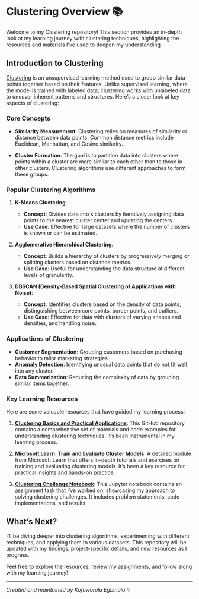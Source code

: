# Clustering Overview 📚

Welcome to my Clustering repository! This section provides an in-depth look at my learning journey with clustering techniques, highlighting the resources and materials I've used to deepen my understanding.

## Introduction to Clustering

[Clustering](https://scikit-learn.org/stable/modules/clustering.html#) is an unsupervised learning method used to group similar data points together based on their features. Unlike supervised learning, where the model is trained with labeled data, clustering works with unlabeled data to uncover inherent patterns and structures. Here’s a closer look at key aspects of clustering:

### **Core Concepts**

- **Similarity Measurement**: Clustering relies on measures of similarity or distance between data points. Common distance metrics include Euclidean, Manhattan, and Cosine similarity.
  
- **Cluster Formation**: The goal is to partition data into clusters where points within a cluster are more similar to each other than to those in other clusters. Clustering algorithms use different approaches to form these groups.

### **Popular Clustering Algorithms**

1. **K-Means Clustering**:
   - **Concept**: Divides data into `K` clusters by iteratively assigning data points to the nearest cluster center and updating the centers.
   - **Use Case**: Effective for large datasets where the number of clusters is known or can be estimated.

2. **Agglomerative Hierarchical Clustering**:
   - **Concept**: Builds a hierarchy of clusters by progressively merging or splitting clusters based on distance metrics.
   - **Use Case**: Useful for understanding the data structure at different levels of granularity.

3. **DBSCAN (Density-Based Spatial Clustering of Applications with Noise)**:
   - **Concept**: Identifies clusters based on the density of data points, distinguishing between core points, border points, and outliers.
   - **Use Case**: Effective for data with clusters of varying shapes and densities, and handling noise.

### **Applications of Clustering**

- **Customer Segmentation**: Grouping customers based on purchasing behavior to tailor marketing strategies.
- **Anomaly Detection**: Identifying unusual data points that do not fit well into any cluster.
- **Data Summarization**: Reducing the complexity of data by grouping similar items together.

### Key Learning Resources

Here are some valuable resources that have guided my learning process:

1. **[Clustering Basics and Practical Applications](https://github.com/Kofoworola13/ML-For-Beginners/tree/main/5-Clustering)**: This GitHub repository contains a comprehensive set of materials and code examples for understanding clustering techniques. It’s been instrumental in my learning process.

2. **[Microsoft Learn: Train and Evaluate Cluster Models](https://learn.microsoft.com/en-us/training/modules/train-evaluate-cluster-models/)**: A detailed module from Microsoft Learn that offers in-depth tutorials and exercises on training and evaluating clustering models. It’s been a key resource for practical insights and hands-on practice.

3. **[Clustering Challenge Notebook](https://github.com/Kofoworola13/ml-basics/blob/master/challenges/04%20-%20Clustering%20Challenge.ipynb)**: This Jupyter notebook contains an assignment task that I’ve worked on, showcasing my approach to solving clustering challenges. It includes problem statements, code implementations, and results. 

## What’s Next?

I’ll be diving deeper into clustering algorithms, experimenting with different techniques, and applying them to various datasets. This repository will be updated with my findings, project-specific details, and new resources as I progress.

Feel free to explore the resources, review my assignments, and follow along with my learning journey!

---

*Created and maintained by Kofoworola Egbinola* ✨
